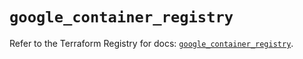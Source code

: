 # `google_container_registry`

Refer to the Terraform Registry for docs: [`google_container_registry`](https://registry.terraform.io/providers/hashicorp/google/6.32.0/docs/resources/container_registry).
